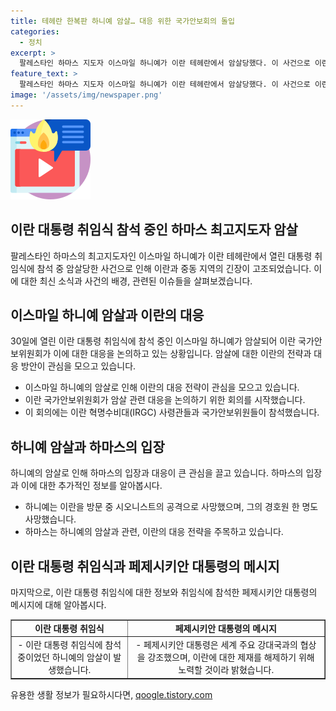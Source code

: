 ```yaml
---
title: 테헤란 한복판 하니예 암살… 대응 위한 국가안보회의 돌입
categories:
  - 정치
excerpt: >
  팔레스타인 하마스 지도자 이스마일 하니예가 이란 테헤란에서 암살당했다. 이 사건으로 이란은 암살에 대한 대응을 논의하는 회의를 열었으며, 이 회의에는 IRGC 사령관과 국가안보위원 등이 참석했다. 이란의 신임 대통령인 페제시키안은 취임식에서 서방국가와의 관계 개선을 약속하고, 가자지구 전쟁에 대한 해결을 강조했다. 이 사건은 중동 지역의 긴장을 높일 수 있는 중요한 사안으로 주목받고 있다. 함께 읽을 만한 흥미로운 기사이니 클릭하여 자세한 내용을 확인해보세요.
feature_text: >
  팔레스타인 하마스 지도자 이스마일 하니예가 이란 테헤란에서 암살당했다. 이 사건으로 이란은 암살에 대한 대응을 논의하는 회의를 열었으며, 이 회의에는 IRGC 사령관과 국가안보위원 등이 참석했다. 이란의 신임 대통령인 페제시키안은 취임식에서 서방국가와의 관계 개선을 약속하고, 가자지구 전쟁에 대한 해결을 강조했다. 이 사건은 중동 지역의 긴장을 높일 수 있는 중요한 사안으로 주목받고 있다. 함께 읽을 만한 흥미로운 기사이니 클릭하여 자세한 내용을 확인해보세요.
image: '/assets/img/newspaper.png'
---
```


<p><img src="/assets/img/news.png" alt="rentncar 속보" /></p>

<h2>이란 대통령 취임식 참석 중인 하마스 최고지도자 암살</h2>

<p data-ke-size="size16">팔레스타인 하마스의 최고지도자인 이스마일 하니예가 이란 테헤란에서 열린 대통령 취임식에 참석 중 암살당한 사건으로 인해 이란과 중동 지역의 긴장이 고조되었습니다. 이에 대한 최신 소식과 사건의 배경, 관련된 이슈들을 살펴보겠습니다.</p>

<h2>이스마일 하니예 암살과 이란의 대응</h2>

<p data-ke-size="size16">30일에 열린 이란 대통령 취임식에 참석 중인 이스마일 하니예가 암살되어 이란 국가안보위원회가 이에 대한 대응을 논의하고 있는 상황입니다. 암살에 대한 이란의 전략과 대응 방안이 관심을 모으고 있습니다.</p>

<ul>
  <li>이스마일 하니예의 암살로 인해 이란의 대응 전략이 관심을 모으고 있습니다.</li>
  <li>이란 국가안보위원회가 암살 관련 대응을 논의하기 위한 회의를 시작했습니다.</li>
  <li>이 회의에는 이란 혁명수비대(IRGC) 사령관들과 국가안보위원들이 참석했습니다.</li>
</ul>

<h2>하니예 암살과 하마스의 입장</h2>

<p data-ke-size="size16">하니예의 암살로 인해 하마스의 입장과 대응이 큰 관심을 끌고 있습니다. 하마스의 입장과 이에 대한 추가적인 정보를 알아봅시다.</p>

<ul>
  <li>하니예는 이란을 방문 중 시오니스트의 공격으로 사망했으며, 그의 경호원 한 명도 사망했습니다.</li>
  <li>하마스는 하니예의 암살과 관련, 이란의 대응 전략을 주목하고 있습니다.</li>
</ul>

<h2>이란 대통령 취임식과 페제시키안 대통령의 메시지</h2>

<p data-ke-size="size16">마지막으로, 이란 대통령 취임식에 대한 정보와 취임식에 참석한 페제시키안 대통령의 메시지에 대해 알아봅시다.</p>

<table style="width: 100%;" border="1">
<tbody>
<tr>
<td style="text-align: center; height: 17px;"><b>이란 대통령 취임식</b></td>
<td style="text-align: center; height: 17px;"><b>페제시키안 대통령의 메시지</b></td>
</tr>
<tr>
<td style="text-align: center;">- 이란 대통령 취임식에 참석 중이었던 하니예의 암살이 발생했습니다.</td>
<td style="text-align: center;">- 페제시키안 대통령은 세계 주요 강대국과의 협상을 강조했으며, 이란에 대한 제재를 해제하기 위해 노력할 것이라 밝혔습니다.</td>
</tr>
</tbody>
</table>
유용한 생활 정보가 필요하시다면, <a href="https://qoogle.tistory.com" rel="dofollow">qoogle.tistory.com</a>


